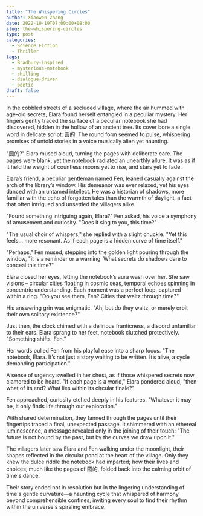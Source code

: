 ```yaml
---
title: "The Whispering Circles"
author: Xiaowen Zhang
date: 2022-10-19T07:00:00+08:00
slug: the-whispering-circles
type: post
categories:
  - Science Fiction
  - Thriller
tags:
  - Bradbury-inspired
  - mysterious-notebook
  - chilling
  - dialogue-driven
  - poetic
draft: false
---
```


In the cobbled streets of a secluded village, where the air hummed with age-old secrets, Elara found herself entangled in a peculiar mystery. Her fingers gently traced the surface of a peculiar notebook she had discovered, hidden in the hollow of an ancient tree. Its cover bore a single word in delicate script: 圆的. The round form seemed to pulse, whispering promises of untold stories in a voice musically alien yet haunting. 

"圆的?" Elara mused aloud, turning the pages with deliberate care. The pages were blank, yet the notebook radiated an unearthly allure. It was as if it held the weight of countless moons yet to rise, and stars yet to fade.

Elara’s friend, a peculiar gentleman named Fen, leaned casually against the arch of the library’s window. His demeanor was ever relaxed, yet his eyes danced with an untamed intellect. He was a historian of shadows, more familiar with the echo of forgotten tales than the warmth of daylight, a fact that often intrigued and unsettled the villagers alike.

"Found something intriguing again, Elara?" Fen asked, his voice a symphony of amusement and curiosity. "Does it sing to you, this time?"

"The usual choir of whispers," she replied with a slight chuckle. "Yet this feels... more resonant. As if each page is a hidden curve of time itself."

"Perhaps," Fen mused, stepping into the golden light pouring through the window, "it is a reminder or a warning. What secrets do shadows dare to conceal this time?"

Elara closed her eyes, letting the notebook’s aura wash over her. She saw visions – circular cities floating in cosmic seas, temporal echoes spinning in concentric understanding. Each moment was a perfect loop, captured within a ring. "Do you see them, Fen? Cities that waltz through time?"

His answering grin was enigmatic. "Ah, but do they waltz, or merely orbit their own solitary existence?"

Just then, the clock chimed with a delirious franticness, a discord unfamiliar to their ears. Elara sprang to her feet, notebook clutched protectively. "Something shifts, Fen."

Her words pulled Fen from his playful ease into a sharp focus. "The notebook, Elara. It’s not just a story waiting to be written. It’s alive, a cycle demanding participation."

A sense of urgency swelled in her chest, as if those whispered secrets now clamored to be heard. "If each page is a world," Elara pondered aloud, "then what of its end? What lies within its circular finale?"

Fen approached, curiosity etched deeply in his features. "Whatever it may be, it only finds life through our exploration."

With shared determination, they fanned through the pages until their fingertips traced a final, unexpected passage. It shimmered with an ethereal luminescence, a message revealed only in the joining of their touch: "The future is not bound by the past, but by the curves we draw upon it."

The villagers later saw Elara and Fen walking under the moonlight, their shapes reflected in the circular pond at the heart of the village. Only they knew the dulce riddle the notebook had imparted; how their lives and choices, much like the pages of 圆的, folded back into the calming orbit of time's dance.

Their story ended not in resolution but in the lingering understanding of time's gentle curvature—a haunting cycle that whispered of harmony beyond comprehensible confines, inviting every soul to find their rhythm within the universe's spiraling embrace.